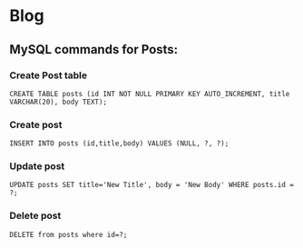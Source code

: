 # Blog

## MySQL commands for Posts:

### Create Post table
`CREATE TABLE posts (id INT NOT NULL PRIMARY KEY AUTO_INCREMENT, title VARCHAR(20), body TEXT);`

### Create post
`INSERT INTO posts (id,title,body) VALUES (NULL, ?, ?);`

### Update post
`UPDATE posts SET title='New Title', body = 'New Body' WHERE posts.id = ?;`

### Delete post
`DELETE from posts where id=?;`